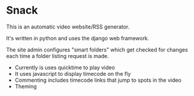 # Snack

This is an automatic video website/RSS generator.

It's written in python and uses the django web framework.

The site admin configures "smart folders" which get checked for changes each time a folder listing request is made.  

* Currently is uses quicktime to play video
* It uses javascript to display timecode on the fly
* Commenting includes timecode links that jump to spots in the video
* Theming
